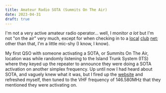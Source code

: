 ```yaml
---
title: Amateur Radio SOTA (Summits On The Air)
date: 2023-04-31
draft: true
---
```


I'm not a very active amateur radio operator... well, I monitor _a lot_ but I'm not "on the air" very much, except for when checking in to a [local](http://ve7na.ca) [club](https://cvars.ca) [net](https://www.rac.ca/nets/); other than that, I'm a little mic-shy (I know, I know).

My first QSO with someone activating a SOTA, or Summits On The Air, location was while randomly listening to the Island Trunk System (ITS) where they keyed up the repeater to announce they were doing a SOTA activation on another simplex frequency. Up until now I had heard about SOTA, and vaguely knew what it was, but I fired up the [website]() and refreshed myself, then tuned to the VHF frequency of 146.580MHz that they mentioned they were activating on.
